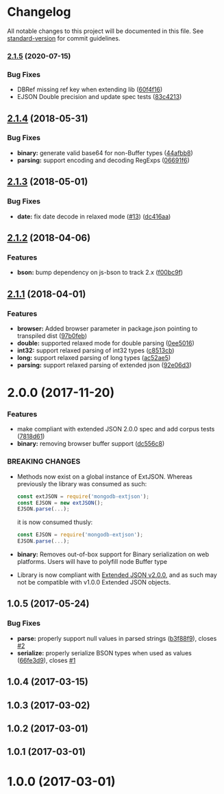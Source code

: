 # Changelog

All notable changes to this project will be documented in this file. See [standard-version](https://github.com/conventional-changelog/standard-version) for commit guidelines.

### [2.1.5](https://github.com/mongodb-js/mongodb-extjson/compare/v2.1.4...v2.1.5) (2020-07-15)


### Bug Fixes

* DBRef missing ref key when extending lib ([60f4f16](https://github.com/mongodb-js/mongodb-extjson/commit/60f4f16c4ccba30fbca9f94201df9912832c9f30))
* EJSON Double precision and update spec tests ([83c4213](https://github.com/mongodb-js/mongodb-extjson/commit/83c421396935c04e4a2c52953b228d2d5c8c1b2b))

<a name="2.1.4"></a>
## [2.1.4](https://github.com/mongodb-js/mongodb-extjson/compare/v2.1.3...v2.1.4) (2018-05-31)


### Bug Fixes

* **binary:** generate valid base64 for non-Buffer types ([44afbb8](https://github.com/mongodb-js/mongodb-extjson/commit/44afbb8))
* **parsing:** support encoding and decoding RegExps ([06691f6](https://github.com/mongodb-js/mongodb-extjson/commit/06691f6))



<a name="2.1.3"></a>
## [2.1.3](https://github.com/mongodb-js/mongodb-extjson/compare/v2.1.2...v2.1.3) (2018-05-01)


### Bug Fixes

* **date:** fix date decode in relaxed mode ([#13](https://github.com/mongodb-js/mongodb-extjson/issues/13)) ([dc416aa](https://github.com/mongodb-js/mongodb-extjson/commit/dc416aa))



<a name="2.1.2"></a>
## [2.1.2](https://github.com/mongodb-js/mongodb-extjson/compare/v2.1.1...v2.1.2) (2018-04-06)


### Features

* **bson:** bump dependency on js-bson to track 2.x ([f00bc9f](https://github.com/mongodb-js/mongodb-extjson/commit/f00bc9f))



<a name="2.1.1"></a>
## [2.1.1](https://github.com/mongodb-js/mongodb-extjson/compare/v2.0.0...v2.1.1) (2018-04-01)


### Features

* **browser:** Added browser parameter in package.json pointing to transpiled dist ([97b0feb](https://github.com/mongodb-js/mongodb-extjson/commit/97b0feb))
* **double:** supported relaxed mode for double parsing ([0ee5016](https://github.com/mongodb-js/mongodb-extjson/commit/0ee5016))
* **int32:** support relaxed parsing of int32 types ([c8513cb](https://github.com/mongodb-js/mongodb-extjson/commit/c8513cb))
* **long:** support relaxed parsing of long types ([ac52ae5](https://github.com/mongodb-js/mongodb-extjson/commit/ac52ae5))
* **parsing:** support relaxed parsing of extended json ([92e06d3](https://github.com/mongodb-js/mongodb-extjson/commit/92e06d3))



<a name="2.0.0"></a>
# 2.0.0 (2017-11-20)


### Features

* make compliant with extended JSON 2.0.0 spec and add corpus tests ([7818d61](https://github.com/mongodb-js/mongodb-extjson/commit/7818d61))
* **binary:** removing browser buffer support ([dc556c8](https://github.com/mongodb-js/mongodb-extjson/commit/dc556c8))


### BREAKING CHANGES


* Methods now exist on a global instance of ExtJSON. Whereas previously the library was consumed as such:

  ```js
  const extJSON = require('mongodb-extjson');
  const EJSON = new extJSON();
  EJSON.parse(...);
  ```

  it is now consumed thusly:
  ```js
  const EJSON = require('mongodb-extjson');
  EJSON.parse(...);
  ```
* **binary:** Removes out-of-box support for Binary serialization on web platforms.
Users will have to polyfill node Buffer type
* Library is now compliant with [Extended JSON v2.0.0](https://github.com/mongodb/specifications/blob/a3023304d2883f550b6550a096e0d1ae54c9c102/source/extended-json.rst), and as such may not be compatible with v1.0.0 Extended JSON objects.




<a name="1.0.5"></a>
## 1.0.5 (2017-05-24)


### Bug Fixes

* **parse:** properly support null values in parsed strings ([b3f88f9](https://github.com/mongodb-js/mongodb-extjson/commit/b3f88f9)), closes [#2](https://github.com/mongodb-js/mongodb-extjson/issues/2)
* **serialize:** properly serialize BSON types when used as values ([66fe3d9](https://github.com/mongodb-js/mongodb-extjson/commit/66fe3d9)), closes [#1](https://github.com/mongodb-js/mongodb-extjson/issues/1)



<a name="1.0.4"></a>
## 1.0.4 (2017-03-15)



<a name="1.0.3"></a>
## 1.0.3 (2017-03-02)



<a name="1.0.2"></a>
## 1.0.2 (2017-03-01)



<a name="1.0.1"></a>
## 1.0.1 (2017-03-01)



<a name="1.0.0"></a>
# 1.0.0 (2017-03-01)
